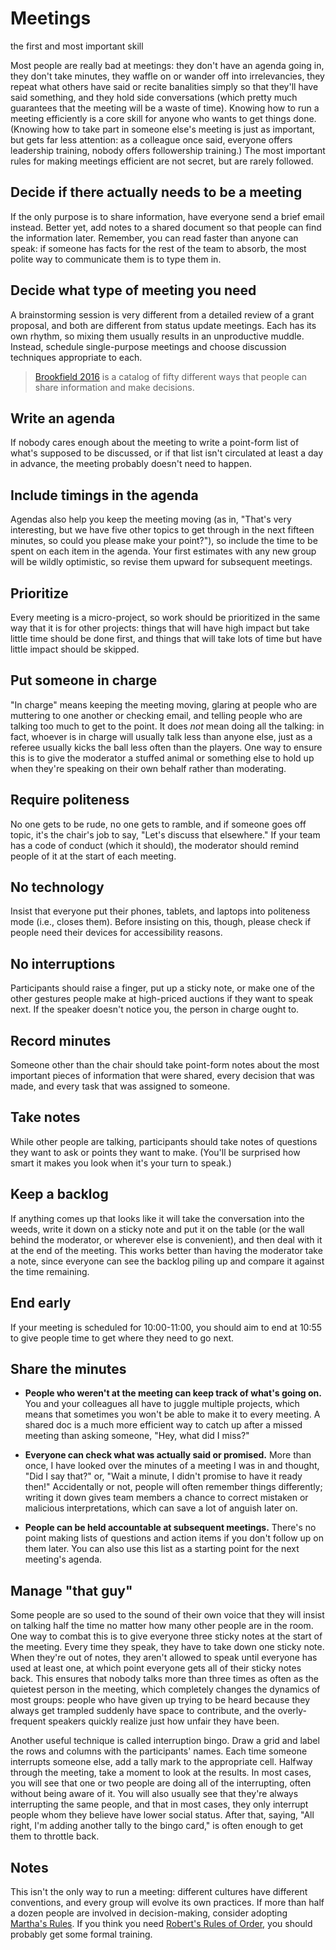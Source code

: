 # Meetings

<p class="tagline" markdown="1">the first and most important skill</p>

Most people are really bad at meetings:
they don't have an agenda going in,
they don't take minutes,
they waffle on or wander off into irrelevancies,
they repeat what others have said
or recite banalities simply so that they'll have said something,
and they hold side conversations
(which pretty much guarantees that the meeting will be a waste of time).
Knowing how to run a meeting efficiently is a core skill for anyone who wants to get things done.
(Knowing how to take part in someone else's meeting is just as important,
but gets far less attention:
as a colleague once said,
everyone offers leadership training,
nobody offers followership training.)
The most important rules for making meetings efficient are not secret,
but are rarely followed.

## Decide if there actually needs to be a meeting

If the only purpose is to share information,
have everyone send a brief email instead.
Better yet,
add notes to a shared document so that people can find the information later.
Remember,
you can read faster than anyone can speak:
if someone has facts for the rest of the team to absorb,
the most polite way to communicate them is to type them in.

## Decide what type of meeting you need

A brainstorming session is very different from a detailed review of a grant proposal,
and both are different from status update meetings.
Each has its own rhythm,
so mixing them usually results in an unproductive muddle.
Instead,
schedule single-purpose meetings and choose discussion techniques appropriate to each.

> [Brookfield 2016](b:Brookfield2016) is a catalog of fifty different ways
> that people can share information and make decisions.

## Write an agenda

If nobody cares enough about the meeting to write
a point-form list of what's supposed to be discussed,
or if that list isn't circulated at least a day in advance,
the meeting probably doesn't need to happen.

## Include timings in the agenda

Agendas also help you keep the meeting moving
(as in,
"That's very interesting,
but we have five other topics to get through in the next fifteen minutes,
so could you please make your point?"),
so include the time to be spent on each item in the agenda.
Your first estimates with any new group will be wildly optimistic,
so revise them upward for subsequent meetings.

## Prioritize

Every meeting is a micro-project,
so work should be prioritized in the same way that it is for other projects:
things that will have high impact but take little time should be done first,
and things that will take lots of time but have little impact should be skipped.

## Put someone in charge

"In charge" means keeping the meeting moving,
glaring at people who are muttering to one another or checking email,
and telling people who are talking too much to get to the point.
It does *not* mean doing all the talking:
in fact,
whoever is in charge will usually talk less than anyone else,
just as a referee usually kicks the ball less often than the players.
One way to ensure this is
to give the moderator a stuffed animal or something else to hold up
when they're speaking on their own behalf rather than moderating.

## Require politeness

No one gets to be rude,
no one gets to ramble,
and if someone goes off topic,
it's the chair's job to say,
"Let's discuss that elsewhere."
If your team has a code of conduct (which it should),
the moderator should remind people of it at the start of each meeting.

## No technology

Insist that everyone put their phones, tablets, and laptops into politeness mode (i.e., closes them).
Before insisting on this,
though,
please check if people need their devices for accessibility reasons.

## No interruptions

Participants should raise a finger,
put up a sticky note,
or make one of the other gestures people make at high-priced auctions
if they want to speak next.
If the speaker doesn't notice you,
the person in charge ought to.

## Record minutes

Someone other than the chair should take point-form notes about
the most important pieces of information that were shared,
every decision that was made,
and every task that was assigned to someone.

## Take notes

While other people are talking,
participants should take notes of questions they want to ask
or points they want to make.
(You'll be surprised how smart it makes you look when it's your turn to speak.)

## Keep a backlog

If anything comes up that looks like it will take the conversation into the weeds,
write it down on a sticky note and put it on the table
(or the wall behind the moderator, or wherever else is convenient),
and then deal with it at the end of the meeting.
This works better than having the moderator take a note,
since everyone can see the backlog piling up and compare it against the time remaining.

## End early

If your meeting is scheduled for 10:00-11:00,
you should aim to end at 10:55 to give people time to get where they need to go next.

## Share the minutes

-   **People who weren't at the meeting can keep track of what's going on.**
    You and your colleagues all have to juggle multiple projects,
    which means that sometimes you won't be able to make it to every meeting.
    A shared doc is a much more efficient way to catch up after a missed meeting
    than asking someone, "Hey, what did I miss?"

-   **Everyone can check what was actually said or promised.**
    More than once,
    I have looked over the minutes of a meeting I was in and thought,
    "Did I say that?" or,
    "Wait a minute, I didn't promise to have it ready then!"
    Accidentally or not,
    people will often remember things differently;
    writing it down gives team members a chance to correct mistaken or malicious interpretations,
    which can save a lot of anguish later on.

-   **People can be held accountable at subsequent meetings.**
    There's no point making lists of questions and action items
    if you don't follow up on them later.
    You can also use this list as a starting point for the next meeting's agenda.

## Manage "that guy"

Some people are so used to the sound of their own voice
that they will insist on talking half the time
no matter how many other people are in the room.
One way to combat this is to give everyone three sticky notes at the start of the meeting.
Every time they speak,
they have to take down one sticky note.
When they're out of notes,
they aren't allowed to speak until everyone has used at least one,
at which point everyone gets all of their sticky notes back.
This ensures that nobody talks more than three times as often as the quietest person in the meeting,
which completely changes the dynamics of most groups:
people who have given up trying to be heard because they always get trampled
suddenly have space to contribute,
and the overly-frequent speakers quickly realize just how unfair they have been.

Another useful technique is called interruption bingo.
Draw a grid and label the rows and columns with the participants' names.
Each time someone interrupts someone else,
add a tally mark to the appropriate cell.
Halfway through the meeting,
take a moment to look at the results.
In most cases,
you will see that one or two people are doing all of the interrupting,
often without being aware of it.
You will also usually see that they're always interrupting the same people,
and that in most cases,
they only interrupt people whom they believe have lower social status.
After that, saying,
"All right, I'm adding another tally to the bingo card,"
is often enough to get them to throttle back.

## Notes

This isn't the only way to run a meeting:
different cultures have different conventions,
and every group will evolve its own practices.
If more than half a dozen people are involved in decision-making,
consider adopting [Martha's Rules][marthas-rules].
If you think you need [Robert's Rules of Order][roberts-rules],
you should probably get some formal training.

[marthas-rules]: https://journals.sagepub.com/doi/10.1177/088610998600100206
[roberts-rules]: https://en.wikipedia.org/wiki/Robert%27s_Rules_of_Order
